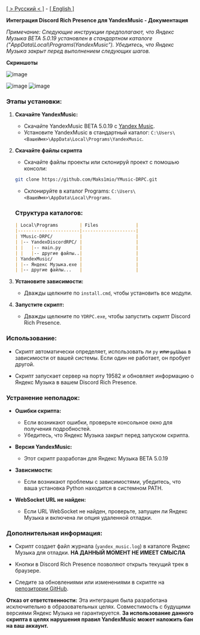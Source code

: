 [[ > Русский < ]](https://github.com/Maks1mio/YMusic-DRPC) - [[ English ]](https://github.com/Maks1mio/YMusic-DRPC/blob/main/doc/en/readme.md)

**Интеграция Discord Rich Presence для YandexMusic - Документация**

*Примечание: Следующие инструкции предполагают, что Яндекс Музыка BETA 5.0.19 установлен в стандартном каталоге ("AppData\Local\Programs\YandexMusic"). Убедитесь, что Яндекс Музыка закрыт перед выполнением следующих шагов.*

**Скриншоты**

![image](https://github.com/Maks1mio/YMusic-DRPC/assets/44835662/c8af3316-db14-4fdd-85dc-23fc6e8d9406)

![image](https://github.com/Maks1mio/YMusic-DRPC/assets/44835662/8cb9421e-feac-454c-abad-6ce6e0b769fe)
![image](https://github.com/Maks1mio/YMusic-DRPC/assets/44835662/20965613-eb89-41cf-99dc-6430b93d38e8)

### Этапы установки:

1. **Скачайте YandexMusic:**
   - Скачайте YandexMusic BETA 5.0.19 с [Yandex Music](https://music.yandex.ru/download/?utm_source=music&utm_medium=selfpromo_music&utm_term=branding&utm_campaign=app).
   - Установите YandexMusic в стандартный каталог: `C:\Users\<ВашеИмя>\AppData\Local\Programs\YandexMusic`.

2. **Скачайте файлы скрипта**
   - Скачайте файлы проекты или склонируй проект с помошью консоли:
    ```bash
    git clone https://github.com/Maks1mio/YMusic-DRPC.git
    ```
   - Склонируйте в каталог Programs: `C:\Users\<ВашеИмя>\AppData\Local\Programs`.

    ### Структура каталогов:
    ```markdown
    | Local\Programs        | Files              |
    |-----------------------|--------------------|
    | YMusic-DRPC/          |                    |
    | |-- YandexDiscordRPC/ |                    |
    | |   |-- main.py       |                    |
    | |   |-- другие файлы..|                    |
    | YandexMusic/          |                    |
    | |-- Яндекс Музыка.exe |                    |
    | |-- другие файлы...   |                    |
    ```  

3. **Установите зависимости:**
   - Дважды щелкните по `install.cmd`, чтобы установить все модули.

4. **Запустите скрипт:**
   - Дважды щелкните по `YDRPC.exe`, чтобы запустить скрипт Discord Rich Presence.

### Использование:

- Скрипт автоматически определяет, использовать ли `py` ~~или `python`~~ в зависимости от вашей системы. Если один не работает, он пробует другой.

- Скрипт запускает сервер на порту 19582 и обновляет информацию о Яндекс Музыка в вашем Discord Rich Presence.

### Устранение неполадок:

- **Ошибки скрипта:**
  - Если возникают ошибки, проверьте консольное окно для получения подробностей.
  - Убедитесь, что Яндекс Музыка закрыт перед запуском скрипта.

- **Версия YandexMusic:**
  - Этот скрипт разработан для Яндекс Музыка BETA 5.0.19

- **Зависимости:**
  - Если возникают проблемы с зависимостями, убедитесь, что ваша установка Python находится в системном PATH.

- **WebSocket URL не найден:**
  - Если URL WebSocket не найден, проверьте, запущен ли Яндекс Музыка и включена ли опция удаленной отладки.

### Дополнительная информация:

- Скрипт создает файл журнала (`yandex_music.log`) в каталоге Яндекс Музыка для отладки. 
**НА ДАННЫЙ МОМЕНТ НЕ ИМЕЕТ СМЫСЛА**

- Кнопки в Discord Rich Presence позволяют открыть текущий трек в браузере.

- Следите за обновлениями или изменениями в скрипте на [репозитории GitHub](https://github.com/Maks1mio/YMusic-DRPC).

**Отказ от ответственности:**
Эта интеграция была разработана исключительно в образовательных целях. Совместимость с будущими версиями Яндекс Музыка не гарантируется. **За использование данного скрипта в целях нарушения правил YandexMusic может наложить бан на ваш аккаунт.**
